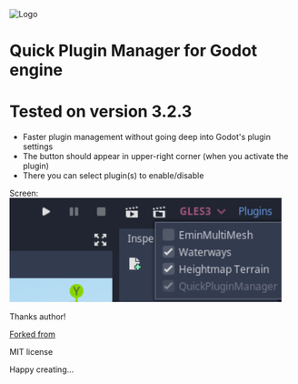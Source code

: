 ![Logo](icon.png)
# Quick Plugin Manager for Godot engine
# Tested on version 3.2.3

* Faster plugin management without going deep into Godot's plugin settings
* The button should appear in upper-right corner (when you activate the plugin)
* There you can select plugin(s) to enable/disable


Screen:
![screenshot](qpm.png)


Thanks author!

[Forked from](https://github.com/mastermarkus/QuickPluginManager)


MIT license

Happy creating...

